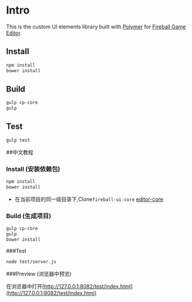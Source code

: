 # Intro

This is the custom UI elements library built with [Polymer](https://www.polymer-project.org) for [Fireball Game Editor](https://github.com/fireball-x/fireball).

## Install

```bash
npm install
bower install
```
## Build

```bash
gulp cp-core
gulp
```
## Test

```bash
gulp test
```

##中文教程

### Install (安装依赖包)
```bash
npm install
bower install
```

* 在当前项目的同一级目录下,Clone`fireball-ui-core` [editor-core](git@github.com:fireball-x/editor-core.git)

### Build (生成项目)

```bash
gulp cp-core
gulp
bower install
```
###Test

```bash
node test/server.js
```
###Preview (浏览器中预览)

在浏览器中打开[http://127.0.0.1:8082/test/index.html](http://127.0.0.1:8082/test/index.html)
